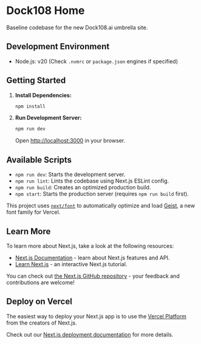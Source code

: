 # Dock108 Home

Baseline codebase for the new Dock108.ai umbrella site.

## Development Environment

- Node.js: v20 (Check `.nvmrc` or `package.json` engines if specified)

## Getting Started

1.  **Install Dependencies:**
    ```bash
    npm install
    ```

2.  **Run Development Server:**
    ```bash
    npm run dev
    ```
    Open [http://localhost:3000](http://localhost:3000) in your browser.

## Available Scripts

-   `npm run dev`: Starts the development server.
-   `npm run lint`: Lints the codebase using Next.js ESLint config.
-   `npm run build`: Creates an optimized production build.
-   `npm start`: Starts the production server (requires `npm run build` first).

This project uses [`next/font`](https://nextjs.org/docs/app/building-your-application/optimizing/fonts) to automatically optimize and load [Geist](https://vercel.com/font), a new font family for Vercel.

## Learn More

To learn more about Next.js, take a look at the following resources:

- [Next.js Documentation](https://nextjs.org/docs) - learn about Next.js features and API.
- [Learn Next.js](https://nextjs.org/learn) - an interactive Next.js tutorial.

You can check out [the Next.js GitHub repository](https://github.com/vercel/next.js) - your feedback and contributions are welcome!

## Deploy on Vercel

The easiest way to deploy your Next.js app is to use the [Vercel Platform](https://vercel.com/new?utm_medium=default-template&filter=next.js&utm_source=create-next-app&utm_campaign=create-next-app-readme) from the creators of Next.js.

Check out our [Next.js deployment documentation](https://nextjs.org/docs/app/building-your-application/deploying) for more details.
